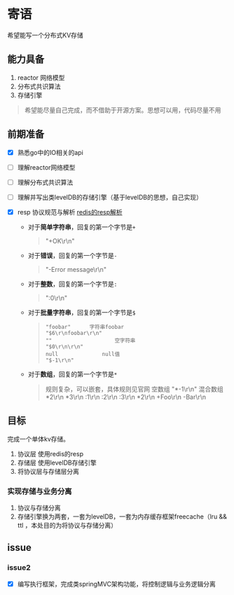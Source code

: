 # 寄语
希望能写一个分布式KV存储

## 能力具备
1. reactor 网络模型
2. 分布式共识算法
3. 存储引擎

> 希望能尽量自己完成，而不借助于开源方案。思想可以用，代码尽量不用

## 前期准备
- [x] 熟悉go中的IO相关的api

- [ ] 理解reactor网络模型

- [ ] 理解分布式共识算法

- [ ] 理解并写出类levelDB的存储引擎（基于levelDB的思想，自己实现）

- [x] resp 协议规范与解析 [redis的resp解析](https://redis.io/topics/protocol)

  - 对于**简单字符串**，回复的第一个字节是`+`

    > "+OK\r\n"

  - 对于**错误**，回复的第一个字节是`-`

    > "-Error message\r\n"

  - 对于**整数**，回复的第一个字节是`:`

    > ":0\r\n"

  - 对于**批量字符串**，回复的第一个字节是`$`

    > ```
    > "foobar"		字符串foobar
    > "$6\r\nfoobar\r\n"
    > ""					空字符串
    > "$0\r\n\r\n"
    > null				null值
    > "$-1\r\n"
    > ```

  - 对于**数组**，回复的第一个字节是`*`
    
    > 规则复杂，可以嵌套，具体规则见官网
    > 空数组
    > "*-1\r\n"
    > 混合数组
    > *2\r\n
    > *3\r\n
    > :1\r\n
    > :2\r\n
    > :3\r\n
    > *2\r\n
    > +Foo\r\n
    > -Bar\r\n


## 目标

完成一个单体kv存储。
1. 协议层 使用redis的resp
2. 存储层 使用levelDB存储引擎
3. 将协议层与存储层分离

### 实现存储与业务分离
1. 协议与存储分离
2. 存储引擎换为两套，一套为levelDB，一套为内存缓存框架freecache（lru && ttl ，本处目的为将协议与存储分离）



## issue 

### issue2

- [x] 编写执行框架，完成类springMVC架构功能，将控制逻辑与业务逻辑分离
